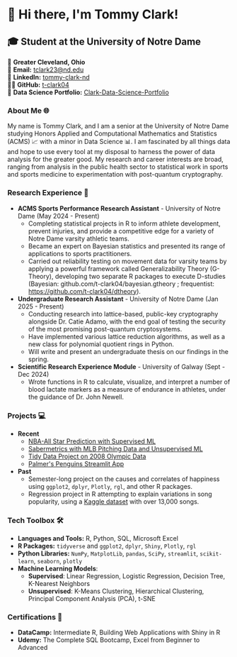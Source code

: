 # 👋 Hi there, I'm Tommy Clark!

## 🎓 Student at the University of Notre Dame

📍 **Greater Cleveland, Ohio**  
📧 **Email:** [tclark23@nd.edu](mailto:tclark23@nd.edu)  
🔗 **LinkedIn:** [tommy-clark-nd](https://www.linkedin.com/in/tommy-clark-nd/)  
👨‍💻 **GitHub:** [t-clark04](https://github.com/t-clark04)  
📂 **Data Science Portfolio:** [Clark-Data-Science-Portfolio](https://github.com/t-clark04/Clark-Data-Science-Portfolio)


### About Me 🌐
My name is Tommy Clark, and I am a  senior at the University of Notre Dame studying Honors Applied and Computational Mathematics and Statistics (ACMS) 📈 with a minor in Data Science 📊. I am fascinated by all things data and hope to use every tool at my disposal to harness the power of data analysis for the greater good. My research and career interests are broad, ranging from analysis in the public health sector to statistical work in sports and sports medicine to experimentation with post-quantum cryptography. 


### Research Experience 🌟
- **ACMS Sports Performance Research Assistant** - University of Notre Dame (May 2024 - Present)
  - Completing statistical projects in R to inform athlete development, prevent injuries, and provide a competitive edge for a variety of Notre Dame varsity athletic teams.
  - Became an expert on Bayesian statistics and presented its range of applications to sports practitioners.
  - Carried out reliability testing on movement data for varsity teams by applying a powerful framework called Generalizability Theory (G-Theory), developing two separate R packages to execute D-studies (Bayesian: github.com/t-clark04/bayesian.gtheory ; frequentist: https://github.com/t-clark04/dtheory).
- **Undergraduate Research Assistant** - University of Notre Dame (Jan 2025 - Present)
  - Conducting research into lattice-based, public-key cryptography alongside Dr. Catie Adamo, with the end goal of testing the security of the most promising post-quantum cryptosystems.
  - Have implemented various lattice reduction algorithms, as well as a new class for polynomial quotient rings in Python.
  - Will write and present an undergraduate thesis on our findings in the spring.
- **Scientific Research Experience Module** - University of Galway (Sept - Dec 2024)
  - Wrote functions in R to calculate, visualize, and interpret a number of blood lactate markers as a measure of endurance in athletes, under the guidance of Dr. John Newell.


 
### Projects 💻
- **Recent**
  - [NBA-All Star Prediction with Supervised ML](https://github.com/t-clark04/Clark-Data-Science-Portfolio/tree/main/MLStreamlitApp)
  - [Sabermetrics with MLB Pitching Data and Unsupervised ML](https://github.com/t-clark04/Clark-Data-Science-Portfolio/tree/main/MLUnsupervisedApp)
  - [Tidy Data Project on 2008 Olympic Data](https://github.com/t-clark04/Clark-Data-Science-Portfolio/tree/main/TidyData-Project)
  - [Palmer's Penguins Streamlit App](https://github.com/t-clark04/Clark-Data-Science-Portfolio/tree/main/basic-streamlit-app)
- **Past**
  - Semester-long project on the causes and correlates of happiness using ``ggplot2``, ``dplyr``, ``Plotly``, ``rgl``, and other R packages.
  - Regression project in R attempting to explain variations in song popularity, using a [Kaggle dataset](https://www.kaggle.com/datasets/yasserh/song-popularity-dataset) with over 13,000 songs.


### Tech Toolbox 🛠️
- **Languages and Tools:** R, Python, SQL, Microsoft Excel
- **R Packages:** ``tidyverse`` and ``ggplot2``, ``dplyr``, ``Shiny``, ``Plotly``, ``rgl``
- **Python Libraries:** ``NumPy``, ``MatplotLib``, ``pandas``, ``SciPy``, ``streamlit``, ``scikit-learn``, ``seaborn``, ``plotly``
- **Machine Learning Models**:
  - **Supervised**: Linear Regression, Logistic Regression, Decision Tree, K-Nearest Neighbors
  - **Unsupervised**: K-Means Clustering, Hierarchical Clustering, Principal Component Analysis (PCA), t-SNE
  

### Certifications 📜
- **DataCamp:** Intermediate R, Building Web Applications with Shiny in R
- **Udemy:** The Complete SQL Bootcamp, Excel from Beginner to Advanced
